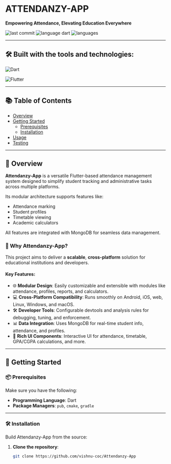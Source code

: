 # ATTENDANZY-APP

**Empowering Attendance, Elevating Education Everywhere**

![last commit](https://img.shields.io/github/last-commit/vishnu-coc/Attendanzy-App)
![language dart](https://img.shields.io/badge/dart-72.9%25-blue)
![languages](https://img.shields.io/github/languages/count/vishnu-coc/Attendanzy-App)

---

## 🛠️ Built with the tools and technologies:


![Dart](https://img.shields.io/badge/-Dart-blue)

![Flutter](https://img.shields.io/badge/-Flutter-blue)


---

## 📚 Table of Contents

- [Overview](#overview)
- [Getting Started](#getting-started)
  - [Prerequisites](#prerequisites)
  - [Installation](#installation)
- [Usage](#usage)
- [Testing](#testing)

---

## 📖 Overview

**Attendanzy-App** is a versatile Flutter-based attendance management system designed to simplify student tracking and administrative tasks across multiple platforms. 

Its modular architecture supports features like:
- Attendance marking
- Student profiles
- Timetable viewing
- Academic calculators

All features are integrated with MongoDB for seamless data management.

### 🚀 Why Attendanzy-App?

This project aims to deliver a **scalable**, **cross-platform** solution for educational institutions and developers.  

#### Key Features:

- 🌐 **Modular Design**: Easily customizable and extensible with modules like attendance, profiles, reports, and calculators.
- 💻 **Cross-Platform Compatibility**: Runs smoothly on Android, iOS, web, Linux, Windows, and macOS.
- 🛠️ **Developer Tools**: Configurable devtools and analysis rules for debugging, tuning, and enforcement.
- 📊 **Data Integration**: Uses MongoDB for real-time student info, attendance, and profiles.
- 🎨 **Rich UI Components**: Interactive UI for attendance, timetable, GPA/CGPA calculations, and more.

---

## 🚀 Getting Started

### 📦 Prerequisites

Make sure you have the following:

- **Programming Language**: Dart  
- **Package Managers**: `pub`, `cmake`, `gradle`

---

### 🛠 Installation

Build Attendanzy-App from the source:

1. **Clone the repository**:
   ```bash
   git clone https://github.com/vishnu-coc/Attendanzy-App
